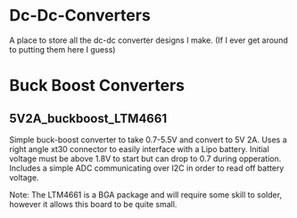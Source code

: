 # Dc-Dc-Converters
A place to store all the dc-dc converter designs I make. (If I ever get around to putting them here I guess)


# Buck Boost Converters
## 5V2A_buckboost_LTM4661

Simple buck-boost converter to take 0.7-5.5V and convert to 5V 2A. Uses a right angle xt30 connector to easily interface with a Lipo battery. Initial voltage must be above 1.8V to start but can drop to 0.7 during opperation. Includes a simple ADC communicating over I2C in order to read off battery voltage.

Note: The LTM4661 is a BGA package and will require some skill to solder, however it allows this board to be quite small.
